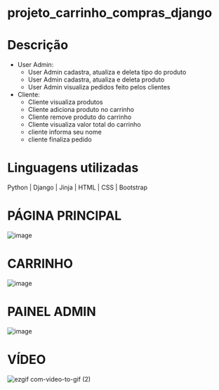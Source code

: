 # projeto_carrinho_compras_django

# Descrição
- User Admin:
  - User Admin cadastra, atualiza e deleta tipo do produto
  - User Admin cadastra, atualiza e deleta produto
  - User Admin visualiza pedidos feito pelos clientes
- Cliente:
  - Cliente visualiza produtos
  - Cliente adiciona produto no carrinho
  - Cliente remove produto do carrinho
  - Cliente visualiza valor total do carrinho
  - cliente informa seu nome
  - cliente finaliza pedido
  
# Linguagens utilizadas
Python | Django | Jinja | HTML | CSS | Bootstrap

# PÁGINA PRINCIPAL
![image](https://user-images.githubusercontent.com/60902731/221360477-0eba3808-2329-43c6-adcf-850db754ec4a.png)

# CARRINHO
![image](https://user-images.githubusercontent.com/60902731/221360588-f9495697-46ae-47fc-a7d2-06465dabac82.png)

# PAINEL ADMIN
![image](https://user-images.githubusercontent.com/60902731/221360674-3f1a2d86-f9ce-4068-a6d5-c6ad53619b89.png)

# VÍDEO
![ezgif com-video-to-gif (2)](https://user-images.githubusercontent.com/60902731/221361115-914c21bc-7921-42de-bb9f-de75b69653c2.gif)


